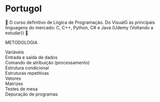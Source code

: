 <h1> Portugol </h1>
📁 O curso definitivo de Lógica de Programação. Do VisualG às principais linguagens do mercado: C, C++, Python, C# e Java (Udemy (Voltando a estudar)) 📁

METODOLOGIA

<p>Variáveis<br>
Entrada e saída de dados<br>
Comando de atribuição (processamento)<br>
Estrutura condicional<br>
Estruturas repetitivas<br>
Vetores<br>
Matrizes<br>
Testes de mesa<br>
Depuração de programas</p>

